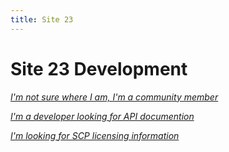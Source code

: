 ```yaml
---
title: Site 23
---
```


Site 23 Development
===================

*[I'm not sure where I am, I'm a community member](https://site23.iriscore.dev)*

*[I'm a developer looking for API documention](/iriscore/site23/developer/)*

*[I'm looking for SCP licensing information](/iriscore/site23/license/)*